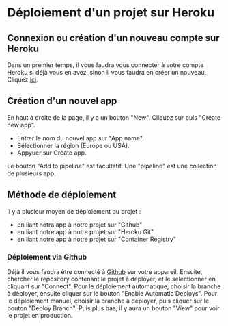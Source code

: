 # Déploiement d'un projet sur Heroku

## Connexion ou création d'un nouveau compte sur Heroku

Dans un premier temps, il vous faudra vous connecter à votre compte Heroku si déjà vous en avez, sinon il vous faudra en créer un nouveau.
Cliquez [ici](https://id.heroku.com/login).

## Création d'un nouvel app

En haut à droite de la page, il y a un bouton "New". Cliquez sur puis "Create new app".

- Entrer le nom du nouvel app sur "App name".
- Sélectionner la région (Europe ou USA).
- Appyuer sur Create app.

 Le bouton "Add to pipeline" est facultatif. Une "pipeline" est une collection de plusieurs app.

## Méthode de déploiement

Il y a plusieur moyen de déploiement du projet :

- en liant notra app à notre projet sur "Github"
- en liant notre app à notre projet sur "Heroku Git"
- en liant notre app à notre projet sur "Container Registry"

### Déploiement via Github

Déjà il vous faudra être connecté à [Github](https://github.com) sur votre appareil.
Ensuite, chercher le repository contenant le projet à déployer, et le sélectionner en cliquant sur "Connect".
Pour le déploiement automatique, choisir la branche à déployer, ensuite cliquer sur le bouton "Enable Automatic Deploys".
Pour le déploiement manuel, choisir la branche à déployer, puis cliquer sur le bouton "Deploy Branch".
Puis  plus bas, il y aura un bouton "View" pour voir le projet en production.
